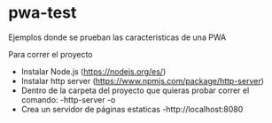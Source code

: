 # pwa-test
Ejemplos donde se prueban las caracteristicas de una PWA

Para correr el proyecto
- Instalar Node.js (https://nodejs.org/es/)
- Instalar http server (https://www.npmjs.com/package/http-server)
- Dentro de la carpeta del proyecto que quieras probar correr el comando: 
    -http-server -o
- Crea un servidor de páginas estaticas
    -http://localhost:8080

